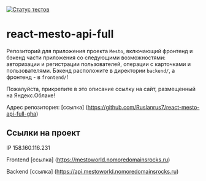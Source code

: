 [![Статус тестов](../../actions/workflows/tests.yml/badge.svg)](../../actions/workflows/tests.yml)

# react-mesto-api-full
Репозиторий для приложения проекта `Mesto`, включающий фронтенд и бэкенд части приложения со следующими возможностями: авторизации и регистрации пользователей, операции с карточками и пользователями. Бэкенд расположите в директории `backend/`, а фронтенд - в `frontend/`!
  
Пожалуйста, прикрепите в это описание ссылку на сайт, размещенный на Яндекс.Облаке!

Адрес репозитория: [ссылка] (https://github.com/Ruslanrus7/react-mesto-api-full-gha)

## Ссылки на проект

IP 158.160.116.231

Frontend [ссылка] (https://mestoworld.nomoredomainsrocks.ru)

Backend [ссылка] (https://api.mestoworld.nomoredomainsrocks.ru)
